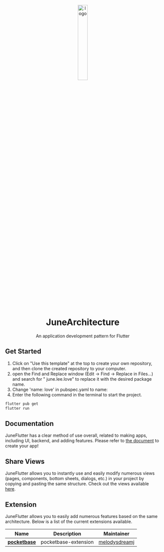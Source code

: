 <p align="center">
  <img src="https://raw.githubusercontent.com/melodysdreamj/JuneFlutter/document/logo.png" alt="logo" width="25%" />
</p>
<h1 align="center">
  JuneArchitecture
</h1>
<p align="center">
  An application development pattern for Flutter<br>

</p>

## Get Started

1. Click on "Use this template" at the top to create your own repository, and then clone the created
   repository to your computer.
2. open the Find and Replace window (Edit -> Find -> Replace in Files...) and search for "
   june.lee.love" to replace it with the desired package name.
3. Change 'name: love' in pubspec.yaml to name:
4. Enter the following command in the terminal to start the project.

```bash
flutter pub get
flutter run
```

## Documentation

JuneFlutter has a clear method of use overall, related to making apps, including UI, backend, and
adding features. Please refer
to [the document](https://juneflutter-doc.junes-architecture.lol/getting-started) to create your
app!

## Share Views

JuneFlutter allows you to instantly use and easily modify numerous views (pages, components, bottom
sheets, dialogs, etc.) in your project by copying and pasting the same structure.
Check out the views available [here](https://juneflutter-views.junes-architecture.lol).

## Extension

JuneFlutter allows you to easily add numerous features based on the same architecture. Below is a
list of the current extensions available.

| Name                                                                    | Description          | Maintainer                                        |
|-------------------------------------------------------------------------|----------------------|---------------------------------------------------|
| [**pocketbase**](https://github.com/melodysdreamj/pocketbase-extension) | pocketbase-extension | [melodysdreamj](https://github.com/melodysdreamj) 

